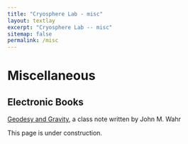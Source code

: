 ```yaml
---
title: "Cryosphere Lab - misc"
layout: textlay
excerpt: "Cryosphere Lab -- misc"
sitemap: false
permalink: /misc
---
```


# Miscellaneous

## Electronic Books

[Geodesy and Gravity](http://fgg-web.fgg.uni-lj.si/~/mkuhar/Zalozba/Geodesy_Gravity_Wahr.pdf), a class note written by John M. Wahr

This page is under construction.

